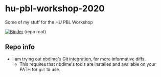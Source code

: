 # hu-pbl-workshop-2020
Some of my stuff for the HU PBL Workshop

[![Binder](https://mybinder.org/badge_logo.svg)](https://mybinder.org/v2/gh/zmoon92/hu-pbl-workshop-2020/master) (repo root)

## Repo info

* I am trying out [nbdime's Git integration](https://nbdime.readthedocs.io/en/latest/vcs.html#git-integration), for more informative diffs.
  - This requires that nbdime's tools are installed and available on your PATH for `git` to use. 
